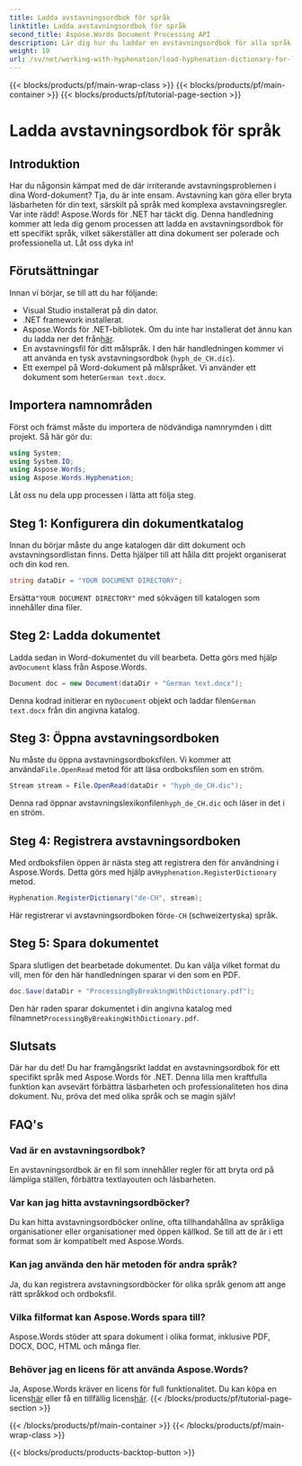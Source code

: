 ```yaml
---
title: Ladda avstavningsordbok för språk
linktitle: Ladda avstavningsordbok för språk
second_title: Aspose.Words Document Processing API
description: Lär dig hur du laddar en avstavningsordbok för alla språk med Aspose.Words för .NET i denna omfattande, steg-för-steg handledning.
weight: 10
url: /sv/net/working-with-hyphenation/load-hyphenation-dictionary-for-language/
---
```


{{< blocks/products/pf/main-wrap-class >}}
{{< blocks/products/pf/main-container >}}
{{< blocks/products/pf/tutorial-page-section >}}

# Ladda avstavningsordbok för språk

## Introduktion

Har du någonsin kämpat med de där irriterande avstavningsproblemen i dina Word-dokument? Tja, du är inte ensam. Avstavning kan göra eller bryta läsbarheten för din text, särskilt på språk med komplexa avstavningsregler. Var inte rädd! Aspose.Words för .NET har täckt dig. Denna handledning kommer att leda dig genom processen att ladda en avstavningsordbok för ett specifikt språk, vilket säkerställer att dina dokument ser polerade och professionella ut. Låt oss dyka in!

## Förutsättningar

Innan vi börjar, se till att du har följande:

- Visual Studio installerat på din dator.
- .NET framework installerat.
-  Aspose.Words för .NET-bibliotek. Om du inte har installerat det ännu kan du ladda ner det från[här](https://releases.aspose.com/words/net/).
- En avstavningsfil för ditt målspråk. I den här handledningen kommer vi att använda en tysk avstavningsordbok (`hyph_de_CH.dic`).
- Ett exempel på Word-dokument på målspråket. Vi använder ett dokument som heter`German text.docx`.

## Importera namnområden

Först och främst måste du importera de nödvändiga namnrymden i ditt projekt. Så här gör du:

```csharp
using System;
using System.IO;
using Aspose.Words;
using Aspose.Words.Hyphenation;
```

Låt oss nu dela upp processen i lätta att följa steg.

## Steg 1: Konfigurera din dokumentkatalog

Innan du börjar måste du ange katalogen där ditt dokument och avstavningsordlistan finns. Detta hjälper till att hålla ditt projekt organiserat och din kod ren.

```csharp
string dataDir = "YOUR DOCUMENT DIRECTORY";
```

 Ersätta`"YOUR DOCUMENT DIRECTORY"` med sökvägen till katalogen som innehåller dina filer.

## Steg 2: Ladda dokumentet

 Ladda sedan in Word-dokumentet du vill bearbeta. Detta görs med hjälp av`Document` klass från Aspose.Words.

```csharp
Document doc = new Document(dataDir + "German text.docx");
```

 Denna kodrad initierar en ny`Document` objekt och laddar filen`German text.docx` från din angivna katalog.

## Steg 3: Öppna avstavningsordboken

 Nu måste du öppna avstavningsordboksfilen. Vi kommer att använda`File.OpenRead` metod för att läsa ordboksfilen som en ström.

```csharp
Stream stream = File.OpenRead(dataDir + "hyph_de_CH.dic");
```

 Denna rad öppnar avstavningslexikonfilen`hyph_de_CH.dic` och läser in det i en ström.

## Steg 4: Registrera avstavningsordboken

 Med ordboksfilen öppen är nästa steg att registrera den för användning i Aspose.Words. Detta görs med hjälp av`Hyphenation.RegisterDictionary` metod.

```csharp
Hyphenation.RegisterDictionary("de-CH", stream);
```

Här registrerar vi avstavningsordboken för`de-CH` (schweizertyska) språk.

## Steg 5: Spara dokumentet

Spara slutligen det bearbetade dokumentet. Du kan välja vilket format du vill, men för den här handledningen sparar vi den som en PDF.

```csharp
doc.Save(dataDir + "ProcessingByBreakingWithDictionary.pdf");
```

 Den här raden sparar dokumentet i din angivna katalog med filnamnet`ProcessingByBreakingWithDictionary.pdf`.

## Slutsats

Där har du det! Du har framgångsrikt laddat en avstavningsordbok för ett specifikt språk med Aspose.Words för .NET. Denna lilla men kraftfulla funktion kan avsevärt förbättra läsbarheten och professionaliteten hos dina dokument. Nu, pröva det med olika språk och se magin själv!

## FAQ's

### Vad är en avstavningsordbok?

En avstavningsordbok är en fil som innehåller regler för att bryta ord på lämpliga ställen, förbättra textlayouten och läsbarheten.

### Var kan jag hitta avstavningsordböcker?

Du kan hitta avstavningsordböcker online, ofta tillhandahållna av språkliga organisationer eller organisationer med öppen källkod. Se till att de är i ett format som är kompatibelt med Aspose.Words.

### Kan jag använda den här metoden för andra språk?

Ja, du kan registrera avstavningsordböcker för olika språk genom att ange rätt språkkod och ordboksfil.

### Vilka filformat kan Aspose.Words spara till?

Aspose.Words stöder att spara dokument i olika format, inklusive PDF, DOCX, DOC, HTML och många fler.

### Behöver jag en licens för att använda Aspose.Words?

 Ja, Aspose.Words kräver en licens för full funktionalitet. Du kan köpa en licens[här](https://purchase.aspose.com/buy) eller få en tillfällig licens[här](https://purchase.aspose.com/temporary-license/).
{{< /blocks/products/pf/tutorial-page-section >}}

{{< /blocks/products/pf/main-container >}}
{{< /blocks/products/pf/main-wrap-class >}}

{{< blocks/products/products-backtop-button >}}
